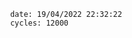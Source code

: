 

                date: 19/04/2022 22:32:22
                cycles: 12000

                         